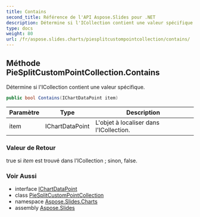 ```yaml
---
title: Contains
second_title: Référence de l'API Aspose.Slides pour .NET
description: Détermine si l'ICollection contient une valeur spécifique.
type: docs
weight: 80
url: /fr/aspose.slides.charts/piesplitcustompointcollection/contains/
---
```


## Méthode PieSplitCustomPointCollection.Contains

Détermine si l'ICollection contient une valeur spécifique.

```csharp
public bool Contains(IChartDataPoint item)
```

| Paramètre | Type | Description |
| --- | --- | --- |
| item | IChartDataPoint | L'objet à localiser dans l'ICollection. |

### Valeur de Retour

true si *item* est trouvé dans l'ICollection ; sinon, false.

### Voir Aussi

* interface [IChartDataPoint](../../ichartdatapoint)
* class [PieSplitCustomPointCollection](../../piesplitcustompointcollection)
* namespace [Aspose.Slides.Charts](../../piesplitcustompointcollection)
* assembly [Aspose.Slides](../../../)

<!-- NE PAS ÉDITER : généré par xmldocmd pour Aspose.Slides.dll -->